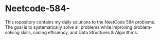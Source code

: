 # Neetcode-584-
This repository contains my daily solutions to the NeetCode 584 problems. The goal is to systematically solve all problems while improving problem-solving skills, coding efficiency, and Data Structures &amp; Algorithms.
